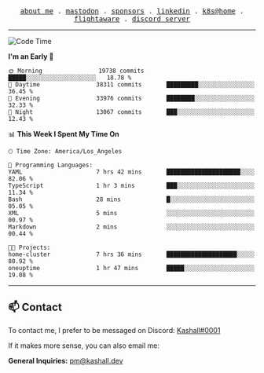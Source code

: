 <p align="center">
  <samp>
    <a href="https://jordanjones.org/">about me</a> .
    <a rel="me" href="https://mastodon.social/@kashall">mastodon</a> .
    <a href="https://github.com/sponsors/kashalls">sponsors</a> .
    <a href="https://linkedin.com/in/jordpjones">linkedin</a> .
    <a href="https://github.com/kashalls/home-cluster">k8s@home</a> .
    <a href="https://flightaware.com/adsb/stats/user/kashalls">flightaware</a> .
    <a href="https://discord.gg/V2WrCfqba9">discord server</a>
  </samp>
</p>

---

<!--START_SECTION:waka-->
![Code Time](http://img.shields.io/badge/Code%20Time-1%2C614%20hrs%2017%20mins-blue)

**I'm an Early 🐤** 

```text
🌞 Morning                19738 commits       █████░░░░░░░░░░░░░░░░░░░░   18.78 % 
🌆 Daytime                38311 commits       █████████░░░░░░░░░░░░░░░░   36.45 % 
🌃 Evening                33976 commits       ████████░░░░░░░░░░░░░░░░░   32.33 % 
🌙 Night                  13067 commits       ███░░░░░░░░░░░░░░░░░░░░░░   12.43 % 
```


📊 **This Week I Spent My Time On** 

```text
🕑︎ Time Zone: America/Los_Angeles

💬 Programming Languages: 
YAML                     7 hrs 42 mins       █████████████████████░░░░   82.06 % 
TypeScript               1 hr 3 mins         ███░░░░░░░░░░░░░░░░░░░░░░   11.34 % 
Bash                     28 mins             █░░░░░░░░░░░░░░░░░░░░░░░░   05.05 % 
XML                      5 mins              ░░░░░░░░░░░░░░░░░░░░░░░░░   00.97 % 
Markdown                 2 mins              ░░░░░░░░░░░░░░░░░░░░░░░░░   00.44 % 

🐱‍💻 Projects: 
home-cluster             7 hrs 36 mins       ████████████████████░░░░░   80.92 % 
oneuptime                1 hr 47 mins        █████░░░░░░░░░░░░░░░░░░░░   19.08 % 
```


<!--END_SECTION:waka-->

---

## 📫 Contact

To contact me, I prefer to be messaged on Discord:  [Kashall#0001](https://discord.com/users/201077739589992448)

If it makes more sense, you can also email me:

**General Inquiries:** pm@kashall.dev  
